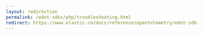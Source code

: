 ```yaml
---
layout: redirection
permalink: /edot-sdks/php/troubleshooting.html
redirect: https://www.elastic.co/docs/reference/opentelemetry/edot-sdks/php/troubleshooting
---
```

